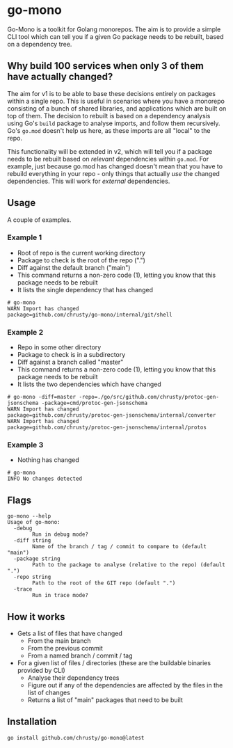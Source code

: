 go-mono
=======

Go-Mono is a toolkit for Golang monorepos. The aim is to provide a simple CLI tool which can tell you if a given Go package needs to be rebuilt, based on a dependency tree.


Why build 100 services when only 3 of them have actually changed?
-----------------------------------------------------------------

The aim for v1 is to be able to base these decisions entirely on packages within a single repo. This is useful in scenarios where you have a monorepo consisting of a bunch of shared libraries, and applications which are built on top of them. The decision to rebuilt is based on a dependency analysis using Go's `build` package to analyse imports, and follow them recursively. Go's `go.mod` doesn't help us here, as these imports are all "local" to the repo.

This functionality will be extended in v2, which will tell you if a package needs to be rebuilt based on _relevant_ dependencies within `go.mod`. For example, just because go.mod has changed doesn't mean that you have to rebuild everything in your repo - only things that actually _use_ the changed dependencies. This will work for _external_ dependencies.


Usage
-----

A couple of examples.


### Example 1

- Root of repo is the current working directory
- Package to check is the root of the repo (".")
- Diff against the default branch ("main")
- This command returns a non-zero code (1), letting you know that this package needs to be rebuilt
- It lists the single dependency that has changed

```
# go-mono
WARN Import has changed                            package=github.com/chrusty/go-mono/internal/git/shell
```


### Example 2

- Repo in some other directory
- Package to check is in a subdirectory
- Diff against a branch called "master"
- This command returns a non-zero code (1), letting you know that this package needs to be rebuilt
- It lists the two dependencies which have changed

```
# go-mono -diff=master -repo=./go/src/github.com/chrusty/protoc-gen-jsonschema -package=cmd/protoc-gen-jsonschema
WARN Import has changed                            package=github.com/chrusty/protoc-gen-jsonschema/internal/converter
WARN Import has changed                            package=github.com/chrusty/protoc-gen-jsonschema/internal/protos
```


### Example 3

- Nothing has changed

```
# go-mono
INFO No changes detected

```


Flags
-----

```
go-mono --help
Usage of go-mono:
  -debug
    	Run in debug mode?
  -diff string
    	Name of the branch / tag / commit to compare to (default "main")
  -package string
    	Path to the package to analyse (relative to the repo) (default ".")
  -repo string
    	Path to the root of the GIT repo (default ".")
  -trace
    	Run in trace mode?
```


How it works
------------

- Gets a list of files that have changed
    - From the main branch
    - From the previous commit
    - From a named branch / commit / tag
- For a given list of files / directories (these are the buildable binaries provided by CLI)
    - Analyse their dependency trees
    - Figure out if any of the dependencies are affected by the files in the list of changes
    - Returns a list of "main" packages that need to be built


Installation
------------

`go install github.com/chrusty/go-mono@latest`
